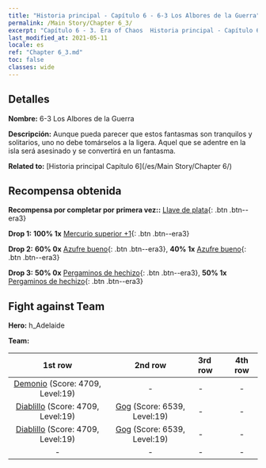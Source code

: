 ```yaml
---
title: "Historia principal - Capítulo 6 - 6-3 Los Albores de la Guerra"
permalink: /Main Story/Chapter 6_3/
excerpt: "Capítulo 6 - 3. Era of Chaos  Historia principal - Capítulo 6_3. 6-3 Los Albores de la Guerra"
last_modified_at: 2021-05-11
locale: es
ref: "Chapter 6_3.md"
toc: false
classes: wide
---
```


## Detalles

 **Nombre:** 6-3 Los Albores de la Guerra

 **Descripción:** Aunque pueda parecer que estos fantasmas son tranquilos y solitarios, uno no debe tomárselos a la ligera. Aquel que se adentre en la isla será asesinado y se convertirá en un fantasma.

 **Related to:** [Historia principal Capítulo 6](/es/Main Story/Chapter 6/)

## Recompensa obtenida

 **Recompensa por completar por primera vez::** [Llave de plata](/ItemsES/con_693/){: .btn .btn--era3}

 **Drop 1:** **100% 1x** [Mercurio superior +1](/ItemsES/mat_21/){: .btn .btn--era3}

 **Drop 2:** **60% 0x** [Azufre bueno](/ItemsES/mat_15/){: .btn .btn--era3}, **40% 1x** [Azufre bueno](/ItemsES/mat_15/){: .btn .btn--era3}

 **Drop 3:** **50% 0x** [Pergaminos de hechizo](/ItemsES/con_694/){: .btn .btn--era3}, **50% 1x** [Pergaminos de hechizo](/ItemsES/con_694/){: .btn .btn--era3}


## Fight against Team
 **Hero:** h_Adelaide

 **Team:**


  | 1st row | 2nd row | 3rd row | 4th row |
  |:----:|:----:|:----|:----:|
  | [Demonio](/es/units/Demon/) (Score: 4709, Level:19)  | - | - | - |
  | [Diablillo](/es/units/Imp/) (Score: 4709, Level:19)  | [Gog](/es/units/Gog/) (Score: 6539, Level:19)  | - | - |
  | [Diablillo](/es/units/Imp/) (Score: 4709, Level:19)  | [Gog](/es/units/Gog/) (Score: 6539, Level:19)  | - | - |
  | - | - | - | - |


